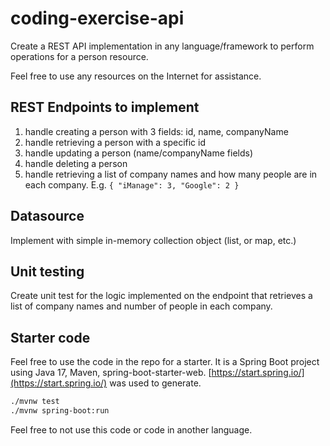 # coding-exercise-api

Create a REST API implementation in any language/framework to perform operations for a person resource.

Feel free to use any resources on the Internet for assistance.

## REST Endpoints to implement

1. handle creating a person with 3 fields: id, name, companyName
2. handle retrieving a person with a specific id
3. handle updating a person (name/companyName fields)
4. handle deleting a person
5. handle retrieving a list of company names and how many people are in each company. E.g. `{ "iManage": 3, "Google": 2 }`

## Datasource

Implement with simple in-memory collection object (list, or map, etc.)

## Unit testing

Create unit test for the logic implemented on the endpoint that retrieves a list of company names and number of people in each company.

## Starter code

Feel free to use the code in the repo for a starter. It is a Spring Boot project using Java 17, Maven, spring-boot-starter-web. [https://start.spring.io/](https://start.spring.io/) was used to generate.

```bash
./mvnw test
./mvnw spring-boot:run
```

Feel free to not use this code or code in another language.
